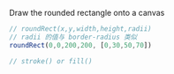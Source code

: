 Draw the rounded rectangle onto a canvas

```js
// roundRect(x,y,width,height,radii)
// radii 的值与 border-radius 类似
roundRect(0,0,200,200, [0,30,50,70])

// stroke() or fill()
```